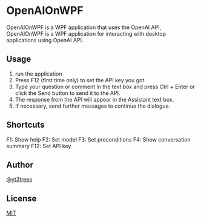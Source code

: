 # OpenAIOnWPF

OpenAIOnWPF is a WPF application that uses the OpenAI API,
OpenAIOnWPF is a WPF application for interacting with desktop applications using OpenAI API.

## Usage
1. run the application
2. Press F12 (first time only) to set the API key you got. 
3. Type your question or comment in the text box and press Ctrl + Enter or click the Send button to send it to the API. 
4. The response from the API will appear in the Assistant text box. 
5. If necessary, send further messages to continue the dialogue.

## Shortcuts

F1: Show help
F2: Set model
F3: Set preconditions
F4: Show conversation summary
F12: Set API key

## Author

[@yt3trees](https://twitter.com/yt3trees)

## License

[MIT](https://github.com/yt3trees/OpenAIOnWPF/blob/main/LICENSE)
